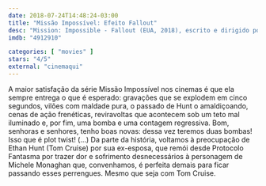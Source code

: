 ```yaml
---
date: 2018-07-24T14:48:24-03:00
title: "Missão Impossível: Efeito Fallout"
desc: "Mission: Impossible - Fallout (EUA, 2018), escrito e dirigido por Christopher McQuarrie (baseado na série de Bruce Geller), com Tom Cruise, Henry Cavill, Ving Rhames, Simon Pegg, Rebecca Ferguson, Sean Harris, Angela Bassett, Vanessa Kirby, Michelle Monaghan."
imdb: "4912910"

categories: [ "movies" ]
stars: "4/5"
external: "cinemaqui"
---
```

A maior satisfação da série Missão Impossível nos cinemas é que ela sempre entrega o que é esperado: gravações que se explodem em cinco segundos, vilões com maldade pura, o passado de Hunt o amaldiçoando, cenas de ação frenéticas, reviravoltas que acontecem sob um teto mal iluminado e, por fim, uma bomba e uma contagem regressiva. Bom, senhoras e senhores, tenho boas novas: dessa vez teremos duas bombas! Isso que é plot twist! (...) Da parte da história, voltamos à preocupação de Ethan Hunt (Tom Cruise) por sua ex-esposa, que remói desde Protocolo Fantasma por trazer dor e sofrimento desnecessários à personagem de Michele Monaghan que, convenhamos, é perfeita demais para ficar passando esses perrengues. Mesmo que seja com Tom Cruise.
